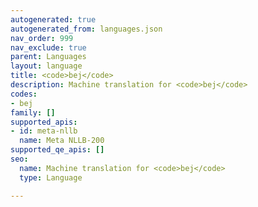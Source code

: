 ```yaml
---
autogenerated: true
autogenerated_from: languages.json
nav_order: 999
nav_exclude: true
parent: Languages
layout: language
title: <code>bej</code>
description: Machine translation for <code>bej</code>
codes:
- bej
family: []
supported_apis:
- id: meta-nllb
  name: Meta NLLB-200
supported_qe_apis: []
seo:
  name: Machine translation for <code>bej</code>
  type: Language

---
```


